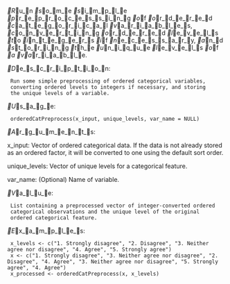_R_u_n _s_o_m_e _s_i_m_p_l_e _p_r_e_p_r_o_c_e_s_s_i_n_g _o_f _o_r_d_e_r_e_d _c_a_t_e_g_o_r_i_c_a_l _v_a_r_i_a_b_l_e_s,
_c_o_n_v_e_r_t_i_n_g _o_r_d_e_r_e_d _l_e_v_e_l_s _t_o _i_n_t_e_g_e_r_s _i_f _n_e_c_e_s_s_a_r_y, _a_n_d _s_t_o_r_i_n_g _t_h_e
_u_n_i_q_u_e _l_e_v_e_l_s _o_f _a _v_a_r_i_a_b_l_e.

_D_e_s_c_r_i_p_t_i_o_n:

     Run some simple preprocessing of ordered categorical variables,
     converting ordered levels to integers if necessary, and storing
     the unique levels of a variable.

_U_s_a_g_e:

     orderedCatPreprocess(x_input, unique_levels, var_name = NULL)
     
_A_r_g_u_m_e_n_t_s:

 x_input: Vector of ordered categorical data. If the data is not
          already stored as an ordered factor, it will be converted to
          one using the default sort order.

unique_levels: Vector of unique levels for a categorical feature.

var_name: (Optional) Name of variable.

_V_a_l_u_e:

     List containing a preprocessed vector of integer-converted ordered
     categorical observations and the unique level of the original
     ordered categorical feature.

_E_x_a_m_p_l_e_s:

     x_levels <- c("1. Strongly disagree", "2. Disagree", "3. Neither agree nor disagree", "4. Agree", "5. Strongly agree")
     x <- c("1. Strongly disagree", "3. Neither agree nor disagree", "2. Disagree", "4. Agree", "3. Neither agree nor disagree", "5. Strongly agree", "4. Agree")
     x_processed <- orderedCatPreprocess(x, x_levels)
     
